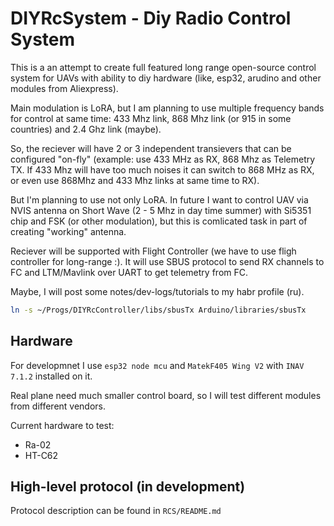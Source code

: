 # DIYRcSystem - Diy Radio Control System

This is a an attempt to create full featured long range open-source control system for UAVs with ability to diy hardware (like, esp32, arudino and other modules from Aliexpress). 

Main modulation is LoRA, but I am planning to use multiple frequency bands for control at same time: 433 Mhz link, 868 Mhz link (or 915 in some countries) and 2.4 Ghz link (maybe). 

So, the reciever will have 2 or 3 independent transievers that can be configured "on-fly" (example: use 433 MHz as RX, 868 Mhz as Telemetry TX. If 433 Mhz will have too much noises it can switch to 868 MHz as RX, or even use 868Mhz and 433 Mhz links at same time to RX).

But I'm planning to use not only LoRA. In future I want to control UAV via NVIS antenna on Short Wave (2 - 5 Mhz in day time summer) with Si5351 chip and FSK (or other modulation), but this is comlicated task in part of creating "working" antenna.

Reciever will be supported with Flight Controller (we have to use fligh controller for long-range :). It will use SBUS protocol to send RX channels to FC and LTM/Mavlink over UART to get telemetry from FC.

Maybe, I will post some notes/dev-logs/tutorials to my habr profile (ru).


```bash
ln -s ~/Progs/DIYRcController/libs/sbusTx Arduino/libraries/sbusTx
```

## Hardware
For developmnet I use `esp32 node mcu` and `MatekF405 Wing V2` with `INAV 7.1.2` installed on it.

Real plane need much smaller control board, so I will test different modules from different vendors. 

Current hardware to test:

* Ra-02
* HT-C62


## High-level protocol (in development)
Protocol description can be found in `RCS/README.md`
